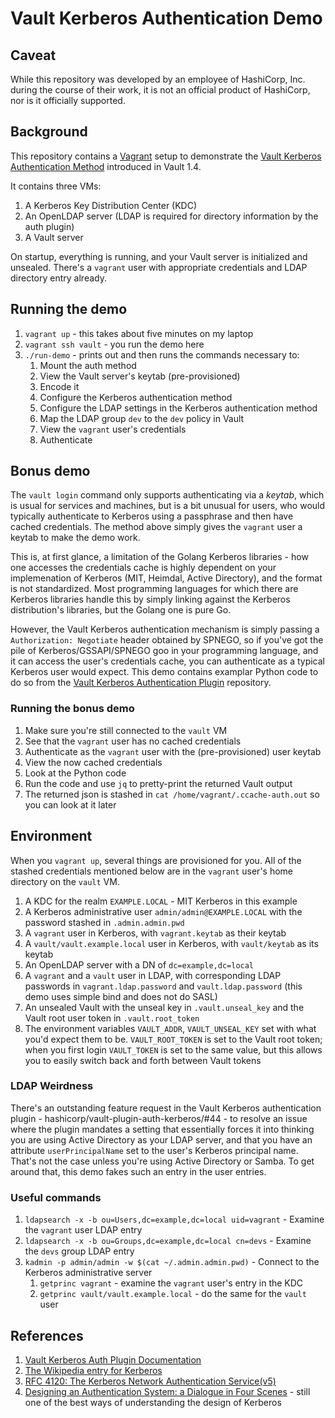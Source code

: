 # Vault Kerberos Authentication Demo

## Caveat

While this repository was developed by an employee of HashiCorp, Inc. during the course
of their work, it is not an official product of HashiCorp, nor is it officially supported.

## Background

This repository contains a [Vagrant](https://vagrant.io) setup to demonstrate
the [Vault Kerberos Authentication Method](https://www.vaultproject.io/docs/auth/kerberos)
introduced in Vault 1.4. 

It contains three VMs:

1. A Kerberos Key Distribution Center (KDC)
1. An OpenLDAP server (LDAP is required for directory information by the auth plugin)
1. A Vault server

On startup, everything is running, and your Vault server is initialized and unsealed.
There's a `vagrant` user with appropriate credentials and LDAP directory entry already.

## Running the demo

1. `vagrant up` - this takes about five minutes on my laptop
1. `vagrant ssh vault` - you run the demo here
1. `./run-demo` - prints out and then runs the commands necessary to:
   1. Mount the auth method
   1. View the Vault server's keytab (pre-provisioned)
   1. Encode it
   1. Configure the Kerberos authentication method
   1. Configure the LDAP settings in the Kerberos authentication method
   1. Map the LDAP group `dev` to the `dev` policy in Vault
   1. View the `vagrant` user's credentials
   1. Authenticate

## Bonus demo

The `vault login` command only supports authenticating via a _keytab_, which is
usual for services and machines, but is a bit unusual for users, who would typically
authenticate to Kerberos using a passphrase and then have cached credentials.
The method above simply gives the `vagrant` user a keytab to make the demo work.

This is, at first glance, a limitation of the Golang Kerberos libraries - how one
accesses the credentials cache is highly dependent on your implemenation of
Kerberos (MIT, Heimdal, Active Directory), and the format is not standardized. 
Most programming languages for which there are Kerberos libraries handle this by
simply linking against the Kerberos distribution's libraries, but the Golang
one is pure Go. 

However, the Vault Kerberos authentication mechanism is simply passing a 
`Authorization: Negotiate` header obtained by SPNEGO, so if you've got the pile
of Kerberos/GSSAPI/SPNEGO goo in your programming language, and it can access the
user's credentials cache, you can authenticate as a typical Kerberos user would
expect. This demo contains examplar Python code to do so from the 
[Vault Kerberos Authentication Plugin](https://github.com/hashicorp/vault-plugin-auth-kerberos)
repository.

### Running the bonus demo

1. Make sure you're still connected to the `vault` VM
1. See that the `vagrant` user has no cached credentials
1. Authenticate as the `vagrant` user with the (pre-provisioned) user keytab
1. View the now cached credentials
1. Look at the Python code
1. Run the code and use `jq` to pretty-print the returned Vault output
1. The returned json is stashed in `cat /home/vagrant/.ccache-auth.out` so you can
   look at it later

## Environment

When you `vagrant up`, several things are provisioned for you. All of the stashed
credentials mentioned below are in the `vagrant` user's home directory on the 
`vault` VM.

1. A KDC for the realm `EXAMPLE.LOCAL` - MIT Kerberos in this example
1. A Kerberos administrative user `admin/admin@EXAMPLE.LOCAL` with the password
   stashed in `.admin.admin.pwd`
1. A `vagrant` user in Kerberos, with `vagrant.keytab` as their keytab
1. A `vault/vault.example.local` user in Kerberos, with `vault/keytab` as its keytab
1. An OpenLDAP server with a DN of `dc=example,dc=local`
1. A `vagrant` and a `vault` user in LDAP, with corresponding LDAP passwords in 
   `vagrant.ldap.password` and `vault.ldap.password` (this demo uses simple bind
   and does not do SASL)
1. An unsealed Vault with the unseal key in `.vault.unseal_key` and the Vault root
   user token in `.vault.root_token`
1. The environment variables `VAULT_ADDR`, `VAULT_UNSEAL_KEY` set with what you'd
   expect them to be. `VAULT_ROOT_TOKEN` is set to the Vault root token; when you
   first login `VAULT_TOKEN` is set to the same value, but this allows you to easily
   switch back and forth between Vault tokens

### LDAP Weirdness

There's an outstanding feature request in the Vault Kerberos authentication plugin -
hashicorp/vault-plugin-auth-kerberos/#44 - to resolve an issue where the plugin
mandates a setting that essentially forces it into thinking you are using Active
Directory as your LDAP server, and that you have an attribute `userPrincipalName`
set to the user's Kerberos principal name. That's not the case unless you're using
Active Directory or Samba. To get around that, this demo fakes such an entry
in the user entries.

### Useful commands
1. `ldapsearch -x -b ou=Users,dc=example,dc=local uid=vagrant` - Examine the `vagrant`
   user LDAP entry
1. `ldapsearch -x -b ou=Groups,dc=example,dc=local cn=devs` - Examine the `devs` group
   LDAP entry
1. `kadmin -p admin/admin -w $(cat ~/.admin.admin.pwd)` - Connect to the Kerberos 
   administrative server
   1. `getprinc vagrant` - examine the `vagrant` user's entry in the KDC
   1. `getprinc vault/vault.example.local` - do the same for the `vault` user

## References
1. [Vault Kerberos Auth Plugin Documentation](https://www.vaultproject.io/docs/auth/kerberos)
1. [The Wikipedia entry for Kerberos](https://en.wikipedia.org/wiki/Kerberos_(protocol))
1. [RFC 4120: The Kerberos Network Authentication Service(v5)](https://tools.ietf.org/html/rfc4120)
1. [Designing an Authentication System: a Dialogue in Four Scenes](https://web.mit.edu/kerberos/dialogue.html) -
   still one of the best ways of understanding the design of Kerberos
